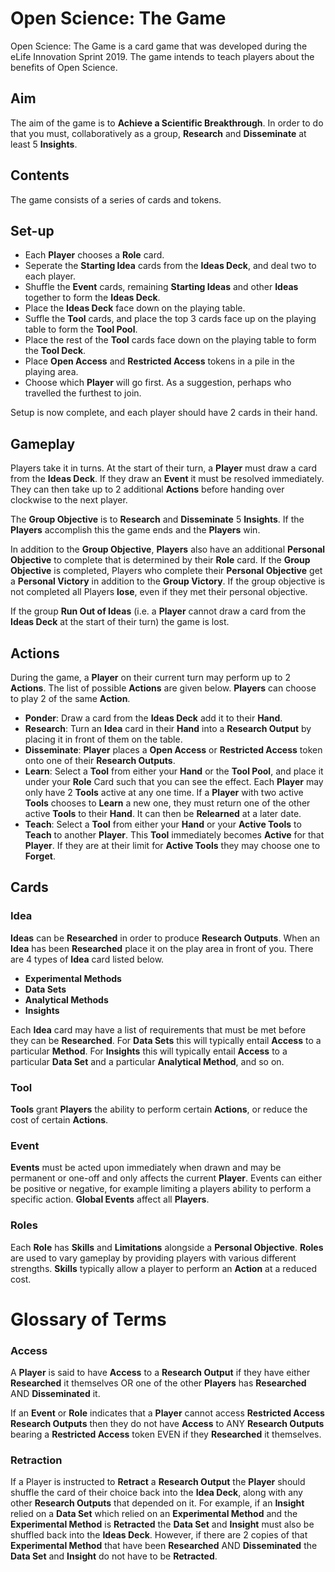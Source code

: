 # Open Science: The Game

Open Science: The Game is a card game that was developed during the eLife Innovation Sprint 2019. The game intends to teach players about the benefits of Open Science. 

## Aim

The aim of the game is to **Achieve a Scientific Breakthrough**. In order to do that you must, collaboratively as a group, **Research** and **Disseminate** at least 5 **Insights**.

## Contents

The game consists of a series of cards and tokens.

## Set-up

- Each **Player** chooses a **Role** card.
- Seperate the **Starting Idea** cards from the **Ideas Deck**, and deal two to each player.
- Shuffle the **Event** cards, remaining **Starting Ideas** and other **Ideas** together to form the **Ideas Deck**. 
- Place the **Ideas Deck** face down on the playing table.
- Suffle the **Tool** cards, and place the top 3 cards face up on the playing table to form the **Tool Pool**.
- Place the rest of the **Tool** cards face down on the playing table to form the **Tool Deck**.
- Place **Open Access** and **Restricted Access** tokens in a pile in the playing area.
- Choose which **Player** will go first. As a suggestion, perhaps who travelled the furthest to join.

Setup is now complete, and each player should have 2 cards in their hand.

## Gameplay

Players take it in turns. At the start of their turn, a **Player** must draw a card from the **Ideas Deck**. If they draw an **Event** it must be resolved immediately.  They can then take up to 2 additional **Actions** before handing over clockwise to the next player.

The **Group Objective** is to **Research** and **Disseminate** 5 **Insights**. If the **Players** accomplish this the game ends and the **Players** win. 

In addition to the **Group Objective**, **Players** also have an additional **Personal Objective** to complete that is determined by their **Role** card. If the **Group Objective** is completed, Players who complete their **Personal Objective** get a **Personal Victory** in addition to the **Group Victory**. If the group objective is not completed all Players **lose**, even if they met their personal objective.

If the group **Run Out of Ideas** (i.e. a **Player** cannot draw a card from the **Ideas Deck** at the start of their turn) the game is lost.

## Actions

During the game, a **Player** on their current turn may perform up to 2 **Actions**. The list of possible **Actions** are given below. **Players** can choose to play 2 of the same **Action**.

- **Ponder**: Draw a card from the **Ideas Deck** add it to their **Hand**.
- **Research**: Turn an **Idea** card in their **Hand** into a **Research Output** by placing it in front of them on the table.
- **Disseminate**: **Player** places a **Open Access** or **Restricted Access** token onto one of their **Research Outputs**.
- **Learn**: Select a **Tool** from either your **Hand** or the **Tool Pool**, and place it under your **Role** Card such that you can see the effect. Each **Player** may only have 2 **Tools** active at any one time. If a **Player** with two active **Tools** chooses to **Learn** a new one, they must return one of the other active **Tools** to their **Hand**. It can then be **Relearned** at a later date.
- **Teach**: Select a **Tool** from either your **Hand** or your **Active Tools** to **Teach** to another **Player**. This **Tool** immediately becomes **Active** for that **Player**. If they are at their limit for **Active Tools** they may choose one to **Forget**.

## Cards

### **Idea**

**Ideas** can be **Researched** in order to produce **Research Outputs**. When an **Idea** has been **Researched** place it on the play area in front of you. There are 4 types of **Idea** card listed below.

  - **Experimental Methods**
  - **Data Sets**
  - **Analytical Methods**
  - **Insights**

Each **Idea** card may have a list of requirements that must be met before they can be **Researched**. For **Data Sets** this will typically entail **Access** to a particular **Method**. For **Insights** this will typically entail **Access** to a particular **Data Set** and a particular **Analytical Method**, and so on.

### **Tool**

**Tools** grant **Players** the ability to perform certain **Actions**, or reduce the cost of certain **Actions**.

### **Event** 

**Events** must be acted upon immediately when drawn and may be permanent or one-off and only affects the current **Player**. Events can either be positive or negative, for example limiting a players ability to perform a specific action. **Global Events** affect all **Players**.

### **Roles**

Each **Role** has **Skills** and **Limitations** alongside a **Personal Objective**. **Roles** are used to vary gameplay by providing players with various different strengths. **Skills** typically allow a player to perform an **Action** at a reduced cost.

# Glossary of Terms

### Access

A **Player** is said to have **Access** to a **Research Output** if they have either **Researched** it themselves OR one of the other **Players** has **Researched** AND **Disseminated** it.

If an **Event** or **Role** indicates that a **Player** cannot access **Restricted Access** **Research Outputs** then they do not have **Access** to ANY **Research Outputs** bearing a **Restricted Access** token EVEN if they **Researched** it themselves. 

### Retraction

If a Player is instructed to **Retract** a **Research Output** the **Player** should shuffle the card of their choice back into the **Idea Deck**, along with any other **Research Outputs** that depended on it. For example, if an **Insight** relied on a **Data Set** which relied on an **Experimental Method** and the **Experimental Method** is **Retracted** the **Data Set** and **Insight** must also be shuffled back into the **Ideas Deck**. However, if there are 2 copies of that **Experimental Method** that have been **Researched** AND **Disseminated** the **Data Set** and **Insight** do not have to be **Retracted**. 
